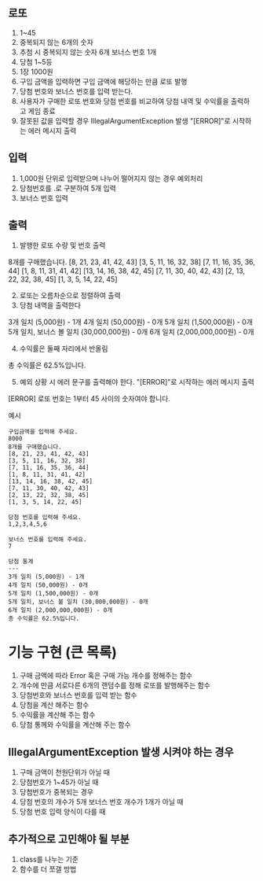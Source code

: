 로또
------------------
1. 1~45
2. 중복되지 않는 6개의 숫자
3. 추첨 시 중복되지 않는 숫자 6개 보너스 번호 1개
4. 당첨 1~5등
5. 1장 1000원
6.  구입 금액을 입력하면 구입 금액에 해당하는 만큼 로또 발행
7. 당첨 번호와 보너스 번호를 입력 받는다.
8. 사용자가 구매한 로또 번호와 당첨 번호를 비교하여 당첨 내역 및 수익률을 출력하고 게임 종료
9. 잘못된 값을 입력할 경우 IllegalArgumentException 발생 "[ERROR]"로 시작하는 에러 메시지 출력


입력
--------------
1. 1,000원 단위로 입력받으며 나누어 떨어지지 않는 경우 예외처리
2. 당첨번호를 .로 구분하여 5개 입력
3. 보너스 번호 입력

출력
---------------
1. 발행한 로또 수량 및 번호 출력

8개를 구매했습니다.
[8, 21, 23, 41, 42, 43]
[3, 5, 11, 16, 32, 38]
[7, 11, 16, 35, 36, 44]
[1, 8, 11, 31, 41, 42]
[13, 14, 16, 38, 42, 45]
[7, 11, 30, 40, 42, 43]
[2, 13, 22, 32, 38, 45]
[1, 3, 5, 14, 22, 45]

2. 로또는 오름차순으로 정렬하여 출력
3. 당첨 내역을 출력한다

3개 일치 (5,000원) - 1개
4개 일치 (50,000원) - 0개
5개 일치 (1,500,000원) - 0개
5개 일치, 보너스 볼 일치 (30,000,000원) - 0개
6개 일치 (2,000,000,000원) - 0개

4. 수익률은 둘째 자리에서 반올림

총 수익률은 62.5%입니다.

5. 예외 상황 시 에러 문구를 출력해야 한다. "[ERROR]"로 시작하는 에러 메시지 출력

[ERROR] 로또 번호는 1부터 45 사이의 숫자여야 합니다.

예시

```
구입금액을 입력해 주세요.
8000
8개를 구매했습니다.
[8, 21, 23, 41, 42, 43] 
[3, 5, 11, 16, 32, 38] 
[7, 11, 16, 35, 36, 44] 
[1, 8, 11, 31, 41, 42] 
[13, 14, 16, 38, 42, 45] 
[7, 11, 30, 40, 42, 43] 
[2, 13, 22, 32, 38, 45] 
[1, 3, 5, 14, 22, 45]

당첨 번호를 입력해 주세요.
1,2,3,4,5,6

보너스 번호를 입력해 주세요.
7

당첨 통계
---
3개 일치 (5,000원) - 1개
4개 일치 (50,000원) - 0개
5개 일치 (1,500,000원) - 0개
5개 일치, 보너스 볼 일치 (30,000,000원) - 0개
6개 일치 (2,000,000,000원) - 0개
총 수익률은 62.5%입니다.
```

기능 구현 (큰 목록) 
=================
1. 구매 금액에 따라 Error 혹은 구매 가능 개수를 정해주는 함수 
2. 개수에 만큼 서로다른 6개의 랜덤수를 정해 로또를 발행해주는 함수
3. 당첨번호와 보너스 번호를 입력 받는 함수
4. 당첨을 계산 해주는 함수
5. 수익률을 계산해 주는 함수
6. 당첨 통께와 수익률을 계산해 주는 함수

IllegalArgumentException 발생 시켜야 하는 경우
----------------
1. 구매 금액이 천원단위가 아닐 때
2. 당첨번호가 1~45가 아닐 때
3. 당첨번호가 중복되는 경우 
4. 당첨 번호의 개수가 5개 보너스 번호 개수가 1개가 아닐 때
5. 당첨 번호 입력 양식이 다를 때

추가적으로 고민해야 될 부분
-------------------
1. class를 나누는 기준
2. 함수를 더 쪼갤 방법
